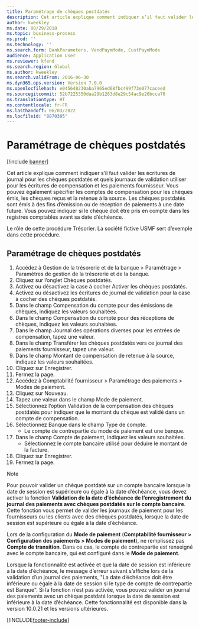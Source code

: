 ```yaml
---
title: Paramétrage de chèques postdatés
description: Cet article explique comment indiquer s’il faut valider les écritures de journal pour les chèques postdatés et quels journaux de validation utiliser pour les écritures de compensation et les paiements fournisseur.
author: kweekley
ms.date: 08/29/2018
ms.topic: business-process
ms.prod: ''
ms.technology: ''
ms.search.form: BankParameters, VendPaymMode, CustPaymMode
audience: Application User
ms.reviewer: kfend
ms.search.region: Global
ms.author: kweekley
ms.search.validFrom: 2016-06-30
ms.dyn365.ops.version: Version 7.0.0
ms.openlocfilehash: e045648230aba7965ed68fbc499f73e077caceed
ms.sourcegitcommit: 52b7225350daa29b1263d8e29c54ac9e20bcca70
ms.translationtype: HT
ms.contentlocale: fr-FR
ms.lasthandoff: 06/03/2022
ms.locfileid: "8870305"
---
```

# <a name="set-up-postdated-checks"></a>Paramétrage de chèques postdatés

[!include [banner](../../includes/banner.md)]

Cet article explique comment indiquer s’il faut valider les écritures de journal pour les chèques postdatés et quels journaux de validation utiliser pour les écritures de compensation et les paiements fournisseur. Vous pouvez également spécifier les comptes de compensation pour les chèques émis, les chèques reçus et la retenue à la source. Les chèques postdatés sont émis à des fins d’émission ou de réception de paiements à une date future. Vous pouvez indiquer si le chèque doit être pris en compte dans les registres comptables avant sa date d’échéance.



Le rôle de cette procédure Trésorier. La société fictive USMF sert d’exemple dans cette procédure.


## <a name="set-up-postdated-checks"></a>Paramétrage de chèques postdatés
1. Accédez à Gestion de la trésorerie et de la banque > Paramétrage > Paramètres de gestion de la trésorerie et de la banque.
2. Cliquez sur l’onglet Chèques postdatés.
3. Activez ou désactivez la case à cocher Activer les chèques postdatés.
4. Activez ou désactivez les écritures de journal de validation pour la case à cocher des chèques postdatés.
5. Dans le champ Compensation du compte pour des émissions de chèques, indiquez les valeurs souhaitées.
6. Dans le champ Compensation du compte pour des réceptions de chèques, indiquez les valeurs souhaitées.
7. Dans le champ Journal des opérations diverses pour les entrées de compensation, tapez une valeur.
8. Dans le champ Transférer les chèques postdatés vers ce journal des paiements fournisseur, tapez une valeur.
9. Dans le champ Montant de compensation de retenue à la source, indiquez les valeurs souhaitées.
10. Cliquez sur Enregistrer.
11. Fermez la page.
12. Accédez à Comptabilité fournisseur > Paramétrage des paiements > Modes de paiement.
13. Cliquez sur Nouveau.
14. Tapez une valeur dans le champ Mode de paiement.
15. Sélectionnez l’option Validation de la compensation des chèques postdatés pour indiquer que le montant du chèque est validé dans un compte de compensation.
16. Sélectionnez Banque dans le champ Type de compte.
    * Le compte de contrepartie du mode de paiement est une banque.  
17. Dans le champ Compte de paiement, indiquez les valeurs souhaitées.
    * Sélectionnez le compte bancaire utilisé pour déduire le montant de la facture.  
18. Cliquez sur Enregistrer.
19. Fermez la page.
> [!NOTE]
> Pour pouvoir valider un chèque postdaté sur un compte bancaire lorsque la date de session est supérieure ou égale à la date d’échéance, vous devez activer la fonction **Validation de la date d’échéance de l’enregistrement du journal des paiements avec chèques postdatés sur le compte bancaire**. Cette fonction vous permet de valider les journaux de paiement pour les fournisseurs ou les clients avec des chèques postdatés, lorsque la date de session est supérieure ou égale à la date d’échéance.
> 
> Lors de la configuration du **Mode de paiement** (**Comptabilité fournisseur > Configuration des paiements > Modes de paiement**), ne remplissez pas **Compte de transition**. Dans ce cas, le compte de contrepartie est renseigné avec le compte bancaire, qui est configuré dans le **Mode de paiement**.
>  
> Lorsque la fonctionnalité est activée et que la date de session est inférieure à la date d’échéance, le message d’erreur suivant s’affiche lors de la validation d’un journal des paiements, "La date d’échéance doit être inférieure ou égale à la date de session si le type de compte de contrepartie est Banque". Si la fonction n’est pas activée, vous pouvez valider un journal des paiements avec un chèque postdaté lorsque la date de session est inférieure à la date d’échéance.
> Cette fonctionnalité est disponible dans la version 10.0.21 et les versions ultérieures.    

[!INCLUDE[footer-include](../../../includes/footer-banner.md)]
